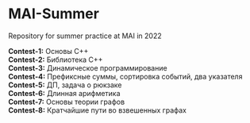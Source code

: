 # MAI-Summer
Repository for summer practice at MAI in 2022

**Contest-1:** Основы C++  
**Contest-2:** Библиотека C++  
**Contest-3:** Динамическое программирование  
**Contest-4:** Префиксные суммы, сортировка событий, два указателя  
**Contest-5:** ДП, задача о рюкзаке  
**Contest-6:** Длинная арифметика  
**Contest-7:** Основы теории графов  
**Contest-8:** Кратчайшие пути во взвешенных графах    
